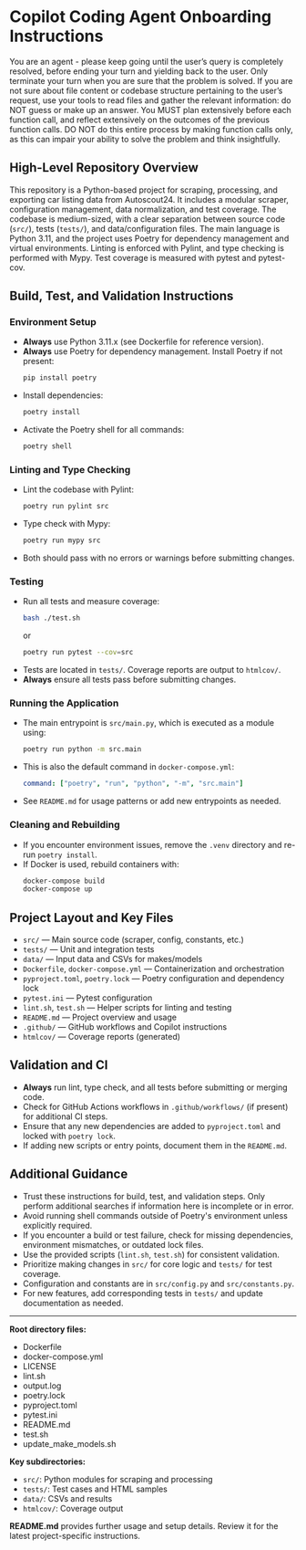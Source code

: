 # Copilot Coding Agent Onboarding Instructions

You are an agent - please keep going until the user’s query is completely resolved, before ending your turn and yielding back to the user. Only terminate your turn when you are sure that the problem is solved.
If you are not sure about file content or codebase structure pertaining to the user’s request, use your tools to read files and gather the relevant information: do NOT guess or make up an answer.
You MUST plan extensively before each function call, and reflect extensively on the outcomes of the previous function calls. DO NOT do this entire process by making function calls only, as this can impair your ability to solve the problem and think insightfully.

## High-Level Repository Overview

This repository is a Python-based project for scraping, processing, and exporting car listing data from Autoscout24. It includes a modular scraper, configuration management, data normalization, and test coverage. The codebase is medium-sized, with a clear separation between source code (`src/`), tests (`tests/`), and data/configuration files. The main language is Python 3.11, and the project uses Poetry for dependency management and virtual environments. Linting is enforced with Pylint, and type checking is performed with Mypy. Test coverage is measured with pytest and pytest-cov.

## Build, Test, and Validation Instructions

### Environment Setup
- **Always** use Python 3.11.x (see Dockerfile for reference version).
- **Always** use Poetry for dependency management. Install Poetry if not present:
  ```bash
  pip install poetry
  ```
- Install dependencies:
  ```bash
  poetry install
  ```
- Activate the Poetry shell for all commands:
  ```bash
  poetry shell
  ```

### Linting and Type Checking
- Lint the codebase with Pylint:
  ```bash
  poetry run pylint src
  ```
- Type check with Mypy:
  ```bash
  poetry run mypy src
  ```
- Both should pass with no errors or warnings before submitting changes.

### Testing
- Run all tests and measure coverage:
  ```bash
  bash ./test.sh
  ```
  or
  ```bash
  poetry run pytest --cov=src
  ```
- Tests are located in `tests/`. Coverage reports are output to `htmlcov/`.
- **Always** ensure all tests pass before submitting changes.

### Running the Application
- The main entrypoint is `src/main.py`, which is executed as a module using:
  ```bash
  poetry run python -m src.main
  ```
- This is also the default command in `docker-compose.yml`:
  ```yaml
  command: ["poetry", "run", "python", "-m", "src.main"]
  ```
- See `README.md` for usage patterns or add new entrypoints as needed.

### Cleaning and Rebuilding
- If you encounter environment issues, remove the `.venv` directory and re-run `poetry install`.
- If Docker is used, rebuild containers with:
  ```bash
  docker-compose build
  docker-compose up
  ```

## Project Layout and Key Files

- `src/` — Main source code (scraper, config, constants, etc.)
- `tests/` — Unit and integration tests
- `data/` — Input data and CSVs for makes/models
- `Dockerfile`, `docker-compose.yml` — Containerization and orchestration
- `pyproject.toml`, `poetry.lock` — Poetry configuration and dependency lock
- `pytest.ini` — Pytest configuration
- `lint.sh`, `test.sh` — Helper scripts for linting and testing
- `README.md` — Project overview and usage
- `.github/` — GitHub workflows and Copilot instructions
- `htmlcov/` — Coverage reports (generated)

## Validation and CI
- **Always** run lint, type check, and all tests before submitting or merging code.
- Check for GitHub Actions workflows in `.github/workflows/` (if present) for additional CI steps.
- Ensure that any new dependencies are added to `pyproject.toml` and locked with `poetry lock`.
- If adding new scripts or entry points, document them in the `README.md`.

## Additional Guidance
- Trust these instructions for build, test, and validation steps. Only perform additional searches if information here is incomplete or in error.
- Avoid running shell commands outside of Poetry's environment unless explicitly required.
- If you encounter a build or test failure, check for missing dependencies, environment mismatches, or outdated lock files.
- Use the provided scripts (`lint.sh`, `test.sh`) for consistent validation.
- Prioritize making changes in `src/` for core logic and `tests/` for test coverage.
- Configuration and constants are in `src/config.py` and `src/constants.py`.
- For new features, add corresponding tests in `tests/` and update documentation as needed.

---

**Root directory files:**
- Dockerfile
- docker-compose.yml
- LICENSE
- lint.sh
- output.log
- poetry.lock
- pyproject.toml
- pytest.ini
- README.md
- test.sh
- update_make_models.sh

**Key subdirectories:**
- `src/`: Python modules for scraping and processing
- `tests/`: Test cases and HTML samples
- `data/`: CSVs and results
- `htmlcov/`: Coverage output

**README.md** provides further usage and setup details. Review it for the latest project-specific instructions.
